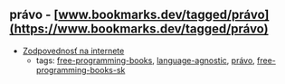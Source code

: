právo - [www.bookmarks.dev/tagged/právo](https://www.bookmarks.dev/tagged/právo)
---
* [Zodpovednosť na internete](https://knihy.nic.cz)
    * tags: [free-programming-books](../tagged/free-programming-books.md), [language-agnostic](../tagged/language-agnostic.md), [právo](../tagged/právo.md), [free-programming-books-sk](../tagged/free-programming-books-sk.md)
